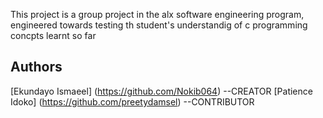 This project is a  group project in the alx software engineering program, engineered towards testing th student's understandig of c programming concpts learnt so far


## Authors
 [Ekundayo Ismaeel] (https://github.com/Nokib064) --CREATOR
 [Patience Idoko] (https://github.com/preetydamsel) --CONTRIBUTOR

